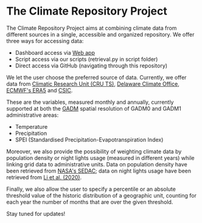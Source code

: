 # The Climate Repository Project

The Climate Repository Project aims at combining climate data from different sources in a single, accessible and organized repository. We offer three ways for accessing data:
- Dashboard access via [Web app](https://climaterepo.streamlitapp.com/)
- Script access via our scripts (retrieval.py in script folder)
- Direct access via GitHub (navigating through this repository)

We let the user choose the preferred source of data. Currently, we offer data from [Climatic Research Unit (CRU TS)](https://www.uea.ac.uk/groups-and-centres/climatic-research-unit), [Delaware Climate Office](https://climate.udel.edu/), [ECMWF's ERA5](https://www.ecmwf.int/) and [CSIC](https://spei.csic.es/index.html). 

These are the variables, measured monthly and annually, currently supported at both the [GADM](https://gadm.org/) spatial resolution of GADM0 and GADM1 administrative areas:
- Temperature
- Precipitation
- SPEI (Standardised Precipitation-Evapotranspiration Index)

Moreover, we also provide the possibility of weighting climate data by population density or night lights usage (measured in different years) while linking grid data to administrative units. Data on population density have been retrieved from [NASA's SEDAC](https://sedac.ciesin.columbia.edu/data/set/gpw-v4-population-density-rev11); data on night lights usage have been retrieved from [Li et al. (2020)](https://www.nature.com/articles/s41597-020-0510-y).

Finally, we also allow the user to specify a percentile or an absolute threshold value of the historic distribution of a geographic unit, counting for each year the number of months that are over the given threshold.

Stay tuned for updates!
